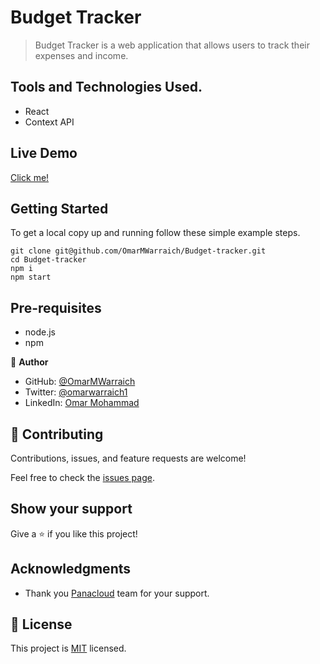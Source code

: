 
# Budget Tracker

> Budget Tracker is a web application that allows users to track their expenses and income. 

## Tools and Technologies Used.

- React
- Context API

## Live Demo 

[Click me!](https://omarmwarraich.github.io/Budget-tracker/ )

## Getting Started

To get a local copy up and running follow these simple example steps.

```
git clone git@github.com/OmarMWarraich/Budget-tracker.git
cd Budget-tracker
npm i
npm start
```

## Pre-requisites

- node.js
- npm

👤 **Author**

- GitHub: [@OmarMWarraich](https://github.com/OmarMWarraich)
- Twitter: [@omarwarraich1](https://twitter.com/@omarwarraich1)
- LinkedIn: [Omar Mohammad](https://www.linkedin.com/in/omar-mohammad-a9902847/)

## 🤝 Contributing

Contributions, issues, and feature requests are welcome!

Feel free to check the [issues page](../../issues/).

## Show your support

Give a ⭐️ if you like this project!

## Acknowledgments

- Thank you [Panacloud](https://www.panacloud.ai) team for your support.

## 📝 License

This project is [MIT](./MIT.md) licensed.
